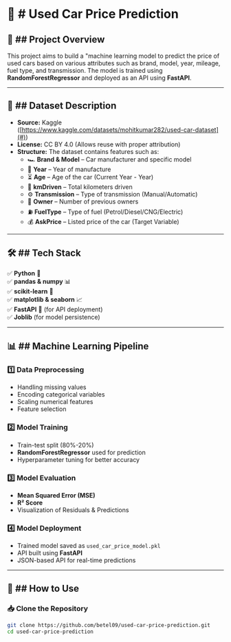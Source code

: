 # 🚗 **# Used Car Price Prediction**  

## 📌 ## Project Overview  
This project aims to build a "machine learning model to predict the price of used cars based on various attributes such as brand, model, year, mileage, fuel type, and transmission. The model is trained using **RandomForestRegressor** and deployed as an API using **FastAPI**.  

---

## 📂 ## Dataset Description  
- **Source:** Kaggle ([https://www.kaggle.com/datasets/mohitkumar282/used-car-dataset](#))  
- **License:** CC BY 4.0 (Allows reuse with proper attribution)  
- **Structure:** The dataset contains features such as:  
  - 🏎 **Brand & Model** – Car manufacturer and specific model  
  - 📅 **Year** – Year of manufacture  
  - ⏳ **Age** – Age of the car (Current Year - Year)  
  - 🔢 **kmDriven** – Total kilometers driven  
  - ⚙️ **Transmission** – Type of transmission (Manual/Automatic)  
  - 👥 **Owner** – Number of previous owners  
  - ⛽ **FuelType** – Type of fuel (Petrol/Diesel/CNG/Electric)  
  - 💰 **AskPrice** – Listed price of the car (Target Variable)  

---

## 🛠 ## Tech Stack  
✅ **Python** 🐍  
✅ **pandas & numpy** 📊  
✅ **scikit-learn** 🤖  
✅ **matplotlib & seaborn** 📈  
✅ **FastAPI** 🚀 (for API deployment)  
✅ **Joblib** (for model persistence)  

---

## 📊 ## Machine Learning Pipeline  
### **1️⃣ Data Preprocessing**  
   - Handling missing values  
   - Encoding categorical variables  
   - Scaling numerical features  
   - Feature selection  
   
### **2️⃣ Model Training**  
   - Train-test split (80%-20%)  
   - **RandomForestRegressor** used for prediction  
   - Hyperparameter tuning for better accuracy  

### **3️⃣ Model Evaluation**  
   - **Mean Squared Error (MSE)**  
   - **R² Score**  
   - Visualization of Residuals & Predictions  

### **4️⃣ Model Deployment**  
   - Trained model saved as `used_car_price_model.pkl`  
   - API built using **FastAPI**  
   - JSON-based API for real-time predictions  

---

## 🚀 ## How to Use  
### 📥 **Clone the Repository**  
```bash
git clone https://github.com/betel09/used-car-price-prediction.git
cd used-car-price-prediction

